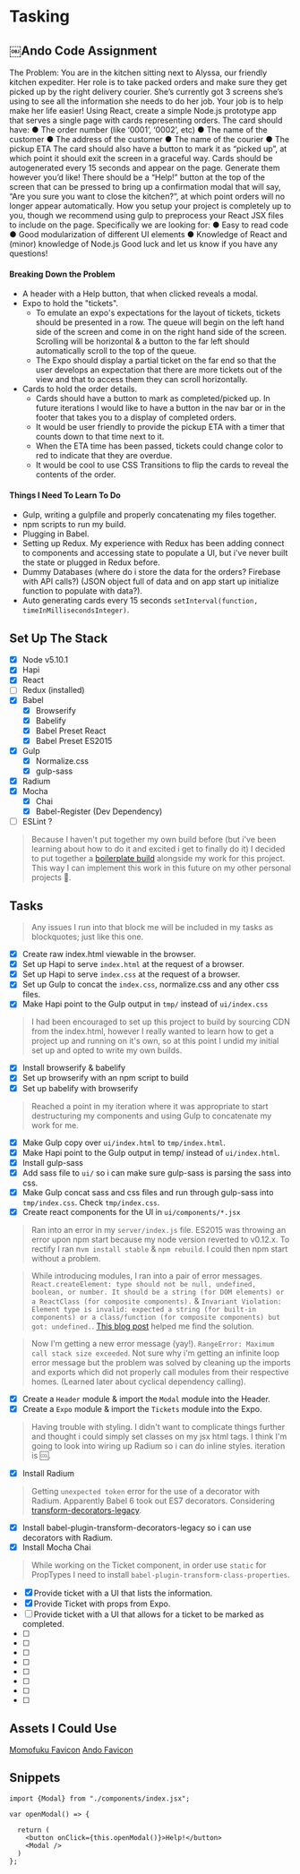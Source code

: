# Tasking

## ￼Ando Code Assignment
The Problem:
You are in the kitchen sitting next to Alyssa, our friendly kitchen expediter. Her role is to take packed orders and make sure they get picked up by the right delivery courier. She’s currently got 3 screens she’s using to see all the information she needs to do her job. Your job is to help make her life easier!
Using React, create a simple Node.js prototype app that serves a single page with cards representing orders. The card should have:
● The order number (like ‘0001’, ‘0002’, etc)
● The name of the customer
● The address of the customer
● The name of the courier
● The pickup ETA
The card should also have a button to mark it as “picked up”, at which point it should exit the screen in a graceful way.
Cards should be auto­generated every 15 seconds and appear on the page. Generate them however you’d like!
There should be a “Help!” button at the top of the screen that can be pressed to bring up a confirmation modal that will say, “Are you sure you want to close the kitchen?”, at which point orders will no longer appear automatically.
How you setup your project is completely up to you, though we recommend using gulp to pre­process your React JSX files to include on the page.
Specifically we are looking for:
● Easy to read code
● Good modularization of different UI elements
● Knowledge of React and (minor) knowledge of Node.js
Good luck and let us know if you have any questions!

#### Breaking Down the Problem

- A header with a Help button, that when clicked reveals a modal.
- Expo to hold the "tickets".
  - To emulate an expo's expectations for the layout of tickets, tickets should be presented in a row. The queue will begin on the left hand side of the screen and come in on the right hand side of the screen. Scrolling will be horizontal & a button to the far left should automatically scroll to the top of the queue.
  - The Expo should display a partial ticket on the far end so that the user develops an expectation that there are more tickets out of the view and that to access them they can scroll horizontally.
- Cards to hold the order details.
  - Cards should have a button to mark as completed/picked up. In future iterations I would like to have a button in the nav bar or in the footer that takes you to a display of completed orders.
  - It would be user friendly to provide the pickup ETA with a timer that counts down to that time next to it.
  - When the ETA time has been passed, tickets could change color to red to indicate that they are overdue.
  - It would be cool to use CSS Transitions to flip the cards to reveal the contents of the order.

#### Things I Need To Learn To Do

- Gulp, writing a gulpfile and properly concatenating my files together.
- npm scripts to run my build.
- Plugging in Babel.
- Setting up Redux. My experience with Redux has been adding connect to components and accessing state to populate a UI, but i've never built the state or plugged in Redux before.
- Dummy Databases (where do i store the data for the orders? Firebase with API calls?) (JSON object full of data and on app start up initialize function to populate with data?).
- Auto generating cards every 15 seconds `setInterval(function, timeInMillisecondsInteger)`.


## Set Up The Stack

- [x] Node v5.10.1
- [x] Hapi
- [x] React
- [ ] Redux (installed)
- [x] Babel
  - [x] Browserify
  - [x] Babelify
  - [x] Babel Preset React
  - [x] Babel Preset ES2015
- [x] Gulp
  - [x] Normalize.css
  - [x] gulp-sass
- [x] Radium
- [x] Mocha
  - [x] Chai
  - [x] Babel-Register (Dev Dependency)
- [ ] ESLint ?

> Because I haven't put together my own build before (but i've been learning about how to do it and excited i get to finally do it) I decided to put together a [boilerplate build](https://github.com/patriciarealini/jsboilerplate) alongside my work for this project. This way I can implement this work in this future on my other personal projects 🎉.  


## Tasks

> Any issues I run into that block me will be included in my tasks as blockquotes; just like this one.

- [x] Create raw index.html viewable in the browser.
- [x] Set up Hapi to serve `index.html` at the request of a browser.
- [x] Set up Hapi to serve `index.css` at the request of a browser.
- [x] Set up Gulp to concat the `index.css`, normalize.css and any other css files.
- [x] Make Hapi point to the Gulp output in `tmp/` instead of `ui/index.css`

> I had been encouraged to set up this project to build by sourcing CDN from the index.html, however I really wanted to learn how to get a project up and running on it's own, so at this point I undid my initial set up and opted to write my own builds.

- [x] Install browserify & babelify
- [x] Set up browserify with an npm script to build
- [x] Set up babelify with browserify

> Reached a point in my iteration where it was appropriate to start destructuring my components and using Gulp to concatenate my work for me.

- [x] Make Gulp copy over `ui/index.html` to `tmp/index.html`.
- [x] Make Hapi point to the Gulp output in temp/ instead of `ui/index.html`.
- [x] Install gulp-sass
- [x] Add sass file to `ui/` so i can make sure gulp-sass is parsing the sass into css.
- [x] Make Gulp concat sass and css files and run through gulp-sass into `tmp/index.css`. Check `tmp/index.css`.
- [x] Create react components for the UI in `ui/components/*.jsx`

> Ran into an error in my `server/index.js` file. ES2015 was throwing an error upon npm start because my node version reverted to v0.12.x. To rectify I ran n`vm install stable` & `npm rebuild`. I could then npm start without a problem.

> While introducing modules, I ran into a pair of error messages. `React.createElement: type should not be null, undefined, boolean, or number. It should be a string (for DOM elements) or a ReactClass (for composite components).` & `Invariant Violation: Element type is invalid: expected a string (for built-in components) or a class/function (for composite components) but got: undefined.`. [This blog post](https://codereviewvideos.com/blog/warning-react-createelement/) helped me find the solution.

> Now I'm getting a new error message (yay!). `RangeError: Maximum call stack size exceeded`. Not sure why i'm getting an infinite loop error message but the problem was solved by cleaning up the imports and exports which did not properly call modules from their respective homes. (Learned later about cyclical dependency calling).

- [x] Create a `Header` module & import the `Modal` module into the Header.
- [x] Create a `Expo` module & import the `Tickets` module into the Expo.

> Having trouble with styling. I didn't want to complicate things further and thought i could simply set classes on my jsx html tags. I think I'm going to look into wiring up Radium so i can do inline styles. iteration is 🆒.

- [x] Install Radium

> Getting `unexpected token` error for the use of a decorator with Radium. Apparently Babel 6 took out ES7 decorators. Considering [transform-decorators-legacy](https://www.npmjs.com/package/babel-plugin-transform-decorators-legacy).

- [x] Install babel-plugin-transform-decorators-legacy so i can use decorators with Radium.
- [x] Install Mocha Chai

> While working on the Ticket component, in order use `static` for PropTypes I need to install `babel-plugin-transform-class-properties`.

- [x] Provide ticket with a UI that lists the information.
- [x] Provide Ticket with props from Expo.
- [ ] Provide ticket with a UI that allows for a ticket to be marked as completed.
- [ ]
- [ ]
- [ ]
- [ ]
- [ ]
- [ ]
- [ ]
- [ ]

## Assets I Could Use

[Momofuku Favicon](https://momofuku.com/app/themes/momofuku/favicon.ico)
[Ando Favicon](https://static.andofood.com/graphics/favicon.png)

## Snippets

```
import {Modal} from "./components/index.jsx";

var openModal() => {

  return (
    <button onClick={this.openModal()}>Help!</button>
    <Modal />
  )
};
```
